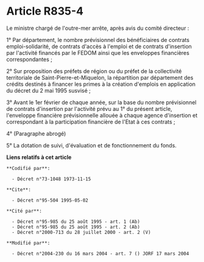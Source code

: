 # Article R835-4

Le ministre chargé de l'outre-mer arrête, après avis du comité directeur :

1° Par département, le nombre prévisionnel des bénéficiaires de contrats emploi-solidarité, de contrats d'accès à l'emploi et
de contrats d'insertion par l'activité financés par le FEDOM ainsi que les enveloppes financières correspondantes ;

2° Sur proposition des préfets de région ou du préfet de la collectivité territoriale de Saint-Pierre-et-Miquelon, la
répartition par département des crédits destinés à financer les primes à la création d'emplois en application du décret du 2
mai 1995 susvisé ;

3° Avant le 1er février de chaque année, sur la base du nombre prévisionnel de contrats d'insertion par l'activité prévu au
1° du présent article, l'enveloppe financière prévisionnelle allouée à chaque agence d'insertion et correspondant à la
participation financière de l'Etat à ces contrats ;

4° (Paragraphe abrogé)

5° La dotation de suivi, d'évaluation et de fonctionnement du fonds.

**Liens relatifs à cet article**

	**Codifié par**:

	  - Décret n°73-1048 1973-11-15

	**Cite**:

	  - Décret n°95-504 1995-05-02

	**Cité par**:

	  - Décret n°95-985 du 25 août 1995 - art. 1 (Ab)
	  - Décret n°95-985 du 25 août 1995 - art. 2 (Ab)
	  - Décret n°2000-713 du 28 juillet 2000 - art. 2 (V)

	**Modifié par**:

	  - Décret n°2004-230 du 16 mars 2004 - art. 7 () JORF 17 mars 2004
